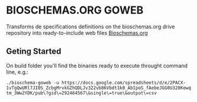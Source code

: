 # BIOSCHEMAS.ORG GOWEB

Transforms de specifications definitions on the bioschemas.org drive repository into ready-to-include web files [Bioschemas.org](http://bioschemas.org)


## Geting Started

On build folder you'll find the binaries ready to execute throught command line, e.g.:
 
```./bioschema-goweb -u https://docs.google.com/spreadsheets/d/e/2PACX-1vTgQwURl7JI0S_ZcbgMrvkGZhQDLJv322vb86Vbdt1k0_AbIpoS_fAebeJGG0U328Kewqtm_3Ww2YDK/pub\?gid\=292464567\&single\=true\&output\=csv```


